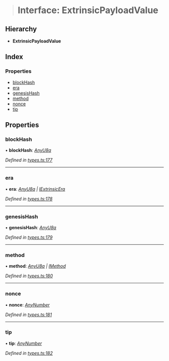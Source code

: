 > # Interface: ExtrinsicPayloadValue

## Hierarchy

* **ExtrinsicPayloadValue**

## Index

### Properties

* [blockHash](_types_.extrinsicpayloadvalue.md#blockhash)
* [era](_types_.extrinsicpayloadvalue.md#era)
* [genesisHash](_types_.extrinsicpayloadvalue.md#genesishash)
* [method](_types_.extrinsicpayloadvalue.md#method)
* [nonce](_types_.extrinsicpayloadvalue.md#nonce)
* [tip](_types_.extrinsicpayloadvalue.md#tip)

## Properties

###  blockHash

• **blockHash**: *[AnyU8a](../modules/_types_.md#anyu8a)*

*Defined in [types.ts:177](https://github.com/polkadot-js/api/blob/2ddc87c/packages/types/src/types.ts#L177)*

___

###  era

• **era**: *[AnyU8a](../modules/_types_.md#anyu8a) | [IExtrinsicEra](_types_.iextrinsicera.md)*

*Defined in [types.ts:178](https://github.com/polkadot-js/api/blob/2ddc87c/packages/types/src/types.ts#L178)*

___

###  genesisHash

• **genesisHash**: *[AnyU8a](../modules/_types_.md#anyu8a)*

*Defined in [types.ts:179](https://github.com/polkadot-js/api/blob/2ddc87c/packages/types/src/types.ts#L179)*

___

###  method

• **method**: *[AnyU8a](../modules/_types_.md#anyu8a) | [IMethod](_types_.imethod.md)*

*Defined in [types.ts:180](https://github.com/polkadot-js/api/blob/2ddc87c/packages/types/src/types.ts#L180)*

___

###  nonce

• **nonce**: *[AnyNumber](../modules/_types_.md#anynumber)*

*Defined in [types.ts:181](https://github.com/polkadot-js/api/blob/2ddc87c/packages/types/src/types.ts#L181)*

___

###  tip

• **tip**: *[AnyNumber](../modules/_types_.md#anynumber)*

*Defined in [types.ts:182](https://github.com/polkadot-js/api/blob/2ddc87c/packages/types/src/types.ts#L182)*